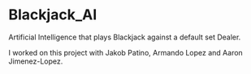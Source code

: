 # Blackjack_AI
Artificial Intelligence that plays Blackjack against a default set Dealer.

I worked on this project with Jakob Patino, Armando Lopez and Aaron Jimenez-Lopez.
